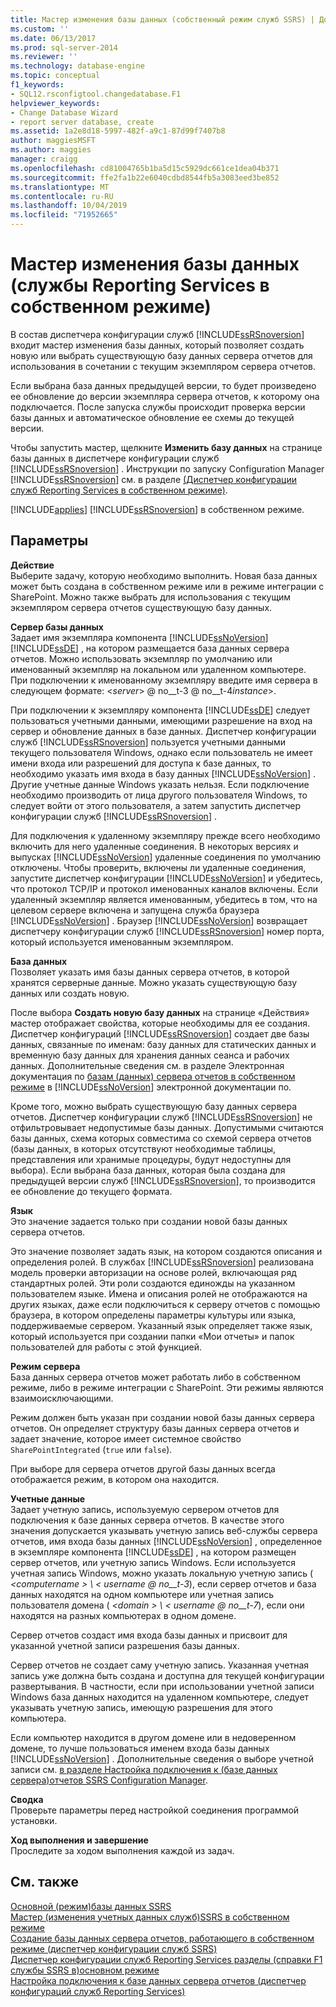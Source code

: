 ```yaml
---
title: Мастер изменения базы данных (собственный режим служб SSRS) | Документация Майкрософт
ms.custom: ''
ms.date: 06/13/2017
ms.prod: sql-server-2014
ms.reviewer: ''
ms.technology: database-engine
ms.topic: conceptual
f1_keywords:
- SQL12.rsconfigtool.changedatabase.F1
helpviewer_keywords:
- Change Database Wizard
- report server database, create
ms.assetid: 1a2e8d18-5997-482f-a9c1-87d99f7407b8
author: maggiesMSFT
ms.author: maggies
manager: craigg
ms.openlocfilehash: cd81004765b1ba5d15c5929dc661ce1dea04b371
ms.sourcegitcommit: ffe2fa1b22e6040cdbd8544fb5a3083eed3be852
ms.translationtype: MT
ms.contentlocale: ru-RU
ms.lasthandoff: 10/04/2019
ms.locfileid: "71952665"
---
```

# <a name="change-database-wizard-ssrs-native-mode"></a>Мастер изменения базы данных (службы Reporting Services в собственном режиме)
  В состав диспетчера конфигурации служб [!INCLUDE[ssRSnoversion](../../includes/ssrsnoversion-md.md)] входит мастер изменения базы данных, который позволяет создать новую или выбрать существующую базу данных сервера отчетов для использования в сочетании с текущим экземпляром сервера отчетов.  
  
 Если выбрана база данных предыдущей версии, то будет произведено ее обновление до версии экземпляра сервера отчетов, к которому она подключается. После запуска службы происходит проверка версии базы данных и автоматическое обновление ее схемы до текущей версии.  
  
 Чтобы запустить мастер, щелкните **Изменить базу данных** на странице базы данных в диспетчере конфигурации служб [!INCLUDE[ssRSnoversion](../../includes/ssrsnoversion-md.md)] . Инструкции по запуску Configuration Manager [!INCLUDE[ssRSnoversion](../../includes/ssrsnoversion-md.md)] см. в разделе [ &#40;Диспетчер конфигурации служб Reporting Services в собственном режиме&#41;](../../../2014/sql-server/install/reporting-services-configuration-manager-native-mode.md).  
  
 [!INCLUDE[applies](../../includes/applies-md.md)] [!INCLUDE[ssRSnoversion](../../includes/ssrsnoversion-md.md)] в собственном режиме.  
  
## <a name="options"></a>Параметры  
 **Действие**  
 Выберите задачу, которую необходимо выполнить. Новая база данных может быть создана в собственном режиме или в режиме интеграции с SharePoint. Можно также выбрать для использования с текущим экземпляром сервера отчетов существующую базу данных.  
  
 **Сервер базы данных**  
 Задает имя экземпляра компонента [!INCLUDE[ssNoVersion](../../includes/ssnoversion-md.md)] [!INCLUDE[ssDE](../../includes/ssde-md.md)] , на котором размещается база данных сервера отчетов. Можно использовать экземпляр по умолчанию или именованный экземпляр на локальном или удаленном компьютере. При подключении к именованному экземпляру введите имя сервера в следующем формате: \<*server*> @ no__t-3 @ no__t-4*instance*>.  
  
 При подключении к экземпляру компонента [!INCLUDE[ssDE](../../includes/ssde-md.md)] следует пользоваться учетными данными, имеющими разрешение на вход на сервер и обновление данных в базе данных. Диспетчер конфигурации служб [!INCLUDE[ssRSnoversion](../../includes/ssrsnoversion-md.md)] пользуется учетными данными текущего пользователя Windows, однако если пользователь не имеет имени входа или разрешений для доступа к базе данных, то необходимо указать имя входа в базу данных [!INCLUDE[ssNoVersion](../../includes/ssnoversion-md.md)] . Другие учетные данные Windows указать нельзя. Если подключение необходимо производить от лица другого пользователя Windows, то следует войти от этого пользователя, а затем запустить диспетчер конфигурации служб [!INCLUDE[ssRSnoversion](../../includes/ssrsnoversion-md.md)] .  
  
 Для подключения к удаленному экземпляру прежде всего необходимо включить для него удаленные соединения. В некоторых версиях и выпусках [!INCLUDE[ssNoVersion](../../includes/ssnoversion-md.md)] удаленные соединения по умолчанию отключены. Чтобы проверить, включены ли удаленные соединения, запустите диспетчер конфигурации [!INCLUDE[ssNoVersion](../../includes/ssnoversion-md.md)] и убедитесь, что протокол TCP/IP и протокол именованных каналов включены. Если удаленный экземпляр является именованным, убедитесь в том, что на целевом сервере включена и запущена служба браузера [!INCLUDE[ssNoVersion](../../includes/ssnoversion-md.md)] . Браузер [!INCLUDE[ssNoVersion](../../includes/ssnoversion-md.md)] возвращает диспетчеру конфигурации служб [!INCLUDE[ssRSnoversion](../../includes/ssrsnoversion-md.md)] номер порта, который используется именованным экземпляром.  
  
 **База данных**  
 Позволяет указать имя базы данных сервера отчетов, в которой хранятся серверные данные. Можно указать существующую базу данных или создать новую.  
  
 После выбора **Создать новую базу данных** на странице «Действия» мастер отображает свойства, которые необходимы для ее создания. Диспетчер конфигураций [!INCLUDE[ssRSnoversion](../../includes/ssrsnoversion-md.md)] создает две базы данных, связанные по именам: базу данных для статических данных и временную базу данных для хранения данных сеанса и рабочих данных. Дополнительные сведения см. в разделе Электронная документация по [базам &#40;данных&#41; сервера отчетов в собственном режиме](../../reporting-services/report-server/report-server-database-ssrs-native-mode.md) в [!INCLUDE[ssNoVersion](../../includes/ssnoversion-md.md)] электронной документации по.  
  
 Кроме того, можно выбрать существующую базу данных сервера отчетов. Диспетчер конфигурации служб [!INCLUDE[ssRSnoversion](../../includes/ssrsnoversion-md.md)] не отфильтровывает недопустимые базы данных. Допустимыми считаются базы данных, схема которых совместима со схемой сервера отчетов (базы данных, в которых отсутствуют необходимые таблицы, представления или хранимые процедуры, будут недоступны для выбора). Если выбрана база данных, которая была создана для предыдущей версии служб [!INCLUDE[ssRSnoversion](../../includes/ssrsnoversion-md.md)], то производится ее обновление до текущего формата.  
  
 **Язык**  
 Это значение задается только при создании новой базы данных сервера отчетов.  
  
 Это значение позволяет задать язык, на котором создаются описания и определения ролей. В службах [!INCLUDE[ssRSnoversion](../../includes/ssrsnoversion-md.md)] реализована модель проверки авторизации на основе ролей, включающая ряд стандартных ролей. Эти роли создаются единожды на указанном пользователем языке. Имена и описания ролей не отображаются на других языках, даже если подключиться к серверу отчетов с помощью браузера, в котором определены параметры культуры или языка, поддерживаемые сервером. Указанный язык определяет также язык, который используется при создании папки «Мои отчеты» и папок пользователей для работы с этой функцией.  
  
 **Режим сервера**  
 База данных сервера отчетов может работать либо в собственном режиме, либо в режиме интеграции с SharePoint. Эти режимы являются взаимоисключающими.  
  
 Режим должен быть указан при создании новой базы данных сервера отчетов. Он определяет структуру базы данных сервера отчетов и задает значение, которое имеет системное свойство `SharePointIntegrated` (`true` или `false`).  
  
 При выборе для сервера отчетов другой базы данных всегда отображается режим, в котором она находится.  
  
 **Учетные данные**  
 Задает учетную запись, используемую сервером отчетов для подключения к базе данных сервера отчетов. В качестве этого значения допускается указывать учетную запись веб-службы сервера отчетов, имя входа базы данных [!INCLUDE[ssNoVersion](../../includes/ssnoversion-md.md)] , определенное в экземпляре компонента [!INCLUDE[ssDE](../../includes/ssde-md.md)] , на котором размещен сервер отчетов, или учетную запись Windows. Если используется учетная запись Windows, можно указать локальную учетную запись ( *\<computername > \\ < username @ no__t-3*), если сервер отчетов и база данных находятся на одном компьютере или учетная запись пользователя домена ( *\<domain > \\ < username @ no__t-7*), если они находятся на разных компьютерах в одном домене.  
  
 Сервер отчетов создаст имя входа базы данных и присвоит для указанной учетной записи разрешения базы данных.  
  
 Сервер отчетов не создает саму учетную запись. Указанная учетная запись уже должна быть создана и доступна для текущей конфигурации развертывания. В частности, если при использовании учетной записи Windows база данных находится на удаленном компьютере, следует указывать учетную запись, имеющую разрешения для этого компьютера.  
  
 Если компьютер находится в другом домене или в недоверенном домене, то лучше пользоваться именем входа базы данных [!INCLUDE[ssNoVersion](../../includes/ssnoversion-md.md)] . Дополнительные сведения о выборе учетной записи см. [в разделе Настройка подключения к &#40;базе данных сервера&#41;отчетов SSRS Configuration Manager](../../../2014/sql-server/install/configure-a-report-server-database-connection-ssrs-configuration-manager.md).  
  
 **Сводка**  
 Проверьте параметры перед настройкой соединения программой установки.  
  
 **Ход выполнения и завершение**  
 Проследите за ходом выполнения каждой из задач.  
  
## <a name="see-also"></a>См. также  
 [Основной &#40;режим&#41;базы данных SSRS](../../../2014/sql-server/install/database-ssrs-native-mode.md)   
 [Мастер &#40;изменения учетных данных служб&#41;SSRS в собственном режиме](../../../2014/sql-server/install/change-credentials-wizard-ssrs-native-mode.md)   
 [Создание базы данных сервера отчетов, работающего в собственном режиме (диспетчер конфигурации служб SSRS)](../../reporting-services/install-windows/ssrs-report-server-create-a-native-mode-report-server-database.md)   
 [Диспетчер конфигурации служб Reporting Services разделы &#40;справки F1 службы SSRS в&#41;основном режиме](../../../2014/sql-server/install/reporting-services-configuration-manager-f1-help-topics-ssrs-native-mode.md)   
 [Настройка подключения к базе данных сервера отчетов (диспетчер конфигураций служб Reporting Services)](../../../2014/sql-server/install/configure-a-report-server-database-connection-ssrs-configuration-manager.md)  
  
  
